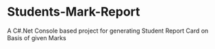 # Students-Mark-Report
A C#.Net Console based project for generating Student Report Card on Basis of given Marks
